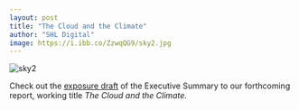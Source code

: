 ```yaml
---
layout: post
title: "The Cloud and the Climate"
author: "SHL Digital"
image: https://i.ibb.co/ZzwqQG9/sky2.jpg
---
```


<img src="https://i.ibb.co/ZzwqQG9/sky2.jpg" alt="sky2" border="0">

Check out the [exposure draft](https://docs.google.com/document/d/1dM0c4bRqS5seIMTt-Tb5HHPI6bPFxXiDTTqfT0bTInE/edit?usp=sharing) of the Executive Summary to our forthcoming report, working title *The Cloud and the Climate*.